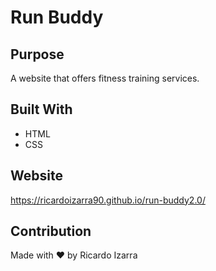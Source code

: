 # Run Buddy

## Purpose
A website that offers fitness training services.

## Built With
* HTML
* CSS

## Website
https://ricardoizarra90.github.io/run-buddy2.0/

## Contribution
Made with ❤️ by Ricardo Izarra
